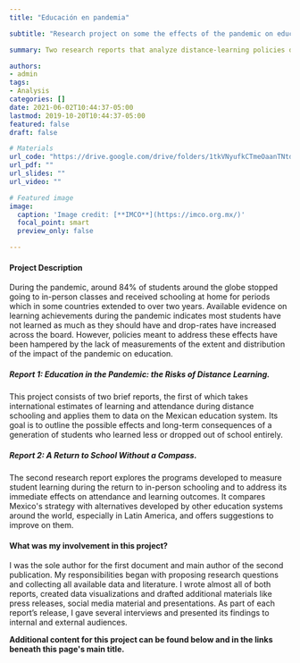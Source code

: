 ```yaml
---
title: "Educación en pandemia"

subtitle: "Research project on some the effects of the pandemic on education in Mexico"

summary: Two research reports that analyze distance-learning policies during the pandemic in the Mexican educational system. The first document explores data about the effects of remote schooling on pupil's attendance and learning, in order to argue the urgency of public policies that manage the medium and long-term consequences of students who learned less or who dropped out of school entirely. The second document zooms in on the actions and programs implemented during the return to in-person classes, which were intended to provide teachers with tools to diagnose student learning and give support to pupils who have fell behind their peers.

authors:
- admin
tags:
- Analysis
categories: []
date: 2021-06-02T10:44:37-05:00
lastmod: 2019-10-20T10:44:37-05:00
featured: false
draft: false

# Materials
url_code: "https://drive.google.com/drive/folders/1tkVNyufkCTmeOaanTNtd9NYAz5npMcu_?usp=sharing"
url_pdf: ""
url_slides: ""
url_video: ""

# Featured image
image:
  caption: 'Image credit: [**IMCO**](https://imco.org.mx/)'
  focal_point: smart
  preview_only: false

---
```


#### Project Description

During the pandemic, around 84% of students around the globe stopped going to in-person classes and received schooling at home for periods which in some countries extended to over two years. Available evidence on learning achievements during the pandemic indicates most students have not learned as much as they should have and drop-rates have increased across the board. However, policies meant to address these effects have been hampered by the lack of measurements of the extent and distribution of the impact of the pandemic on education. 

##### Report 1: Education in the Pandemic: the Risks of Distance Learning.

This project consists of two brief reports, the first of which takes international estimates of learning and attendance during distance schooling and applies them to data on the Mexican education system. Its goal is to outline the possible effects and long-term consequences of a generation of students who learned less or dropped out of school entirely. 

##### Report 2: A Return to School Without a Compass.

The second research report explores the programs developed to measure student learning during the return to in-person schooling and to address its immediate effects on attendance and learning outcomes. It compares Mexico's strategy with alternatives developed by other education systems around the world, especially in Latin America, and offers suggestions to improve on them. 

#### What was my involvement in this project?

I was the sole author for the first document and main author of the second publication. My responsibilities began with proposing research questions and collecting all available data and literature. I wrote almost all of both reports, created data visualizations and drafted additional materials like press releases, social media material and presentations. As part of each report’s release, I gave several interviews and presented its findings to internal and external audiences.

**Additional content for this project can be found below and in the links beneath this page's main title.**